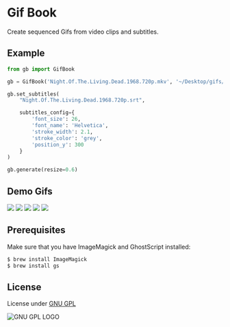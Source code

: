# Gif Book
Create sequenced Gifs from video clips and subtitles.


## Example

```python
from gb import GifBook

gb = GifBook('Night.Of.The.Living.Dead.1968.720p.mkv', '~/Desktop/gifs/')

gb.set_subtitles(
    "Night.Of.The.Living.Dead.1968.720p.srt",

    subtitles_config={
        'font_size': 26,
        'font_name': 'Helvetica',
        'stroke_width': 2.1,
        'stroke_color': 'grey',
        'position_y': 300
    }
)

gb.generate(resize=0.6)
```

## Demo Gifs

![](../blog/master/demo/Night.Of.The.Living.Dead.1968.720p.BRRip.x264-x0r.mkv_0.gif)
![](../blog/master/demo/Night.Of.The.Living.Dead.1968.720p.BRRip.x264-x0r.mkv_1.gif)
![](../blog/master/demo/Night.Of.The.Living.Dead.1968.720p.BRRip.x264-x0r.mkv_2.gif)
![](../blog/master/demo/Night.Of.The.Living.Dead.1968.720p.BRRip.x264-x0r.mkv_3.gif)
![](../blog/master/demo/Night.Of.The.Living.Dead.1968.720p.BRRip.x264-x0r.mkv_4.gif)


## Prerequisites

Make sure that you have ImageMagick and GhostScript installed:

```bash
$ brew install ImageMagick
$ brew install gs
```


## License
License under [GNU GPL](http://www.gnu.org/licenses/gpl.txt)

![GNU GPL LOGO](http://www.gnu.org/graphics/gplv3-127x51.png)





